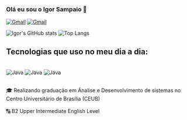 

### Olá eu sou o Igor Sampaio 👋

[![Gmail](https://img.shields.io/badge/LinkedIn-0077B5?style=for-the-badge&logo=linkedin&logoColor=white
)](www.linkedin.com/in/igor-sampaio-4133bb26b)
[![Gmail](https://img.shields.io/badge/Instagram-E4405F?style=for-the-badge&logo=instagram&logoColor=white
)](https://www.instagram.com/samp.yo/)

![Igor's GitHub stats](https://github-readme-stats.vercel.app/api?username=sampyo10&show_icons=true&theme=transparent)
![Top Langs](https://github-readme-stats.vercel.app/api/top-langs/?username=sampyo10&hide_progress=true)

## Tecnologias que uso no meu dia a dia:

<div style="display: inline_block"><br/> 
<img align="center" alt="Java" src="https://img.shields.io/badge/Java-ED8B00?style=for-the-badge&logo=openjdk&logoColor=white" />
<img align="center" alt="Java" src="https://img.shields.io/badge/Spring-6DB33F?style=for-the-badge&logo=spring&logoColor=white" />
<img align="center" alt="Java" src="https://img.shields.io/badge/MongoDB-4EA94B?style=for-the-badge&logo=mongodb&logoColor=white" />
</div><br/>

🎓 Realizando graduação em Ánalise e Desenvolvimento de sistemas no Centro Universitário de Brasília (CEUB)<br/>
<br/>
🔠 B2 Upper Intermediate English Level
